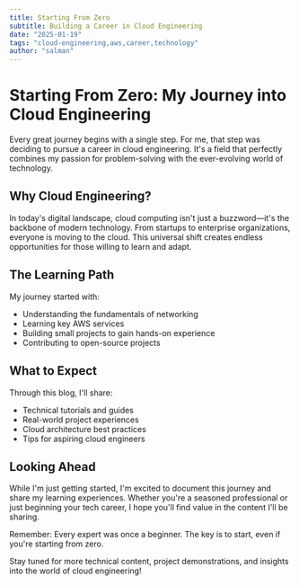 ```yaml
---
title: Starting From Zero
subtitle: Building a Career in Cloud Engineering
date: "2025-01-19"
tags: "cloud-engineering,aws,career,technology"
author: "salman"
---
```


# Starting From Zero: My Journey into Cloud Engineering

Every great journey begins with a single step. For me, that step was deciding to pursue a career in cloud engineering. It's a field that perfectly combines my passion for problem-solving with the ever-evolving world of technology.

## Why Cloud Engineering?

In today's digital landscape, cloud computing isn't just a buzzword—it's the backbone of modern technology. From startups to enterprise organizations, everyone is moving to the cloud. This universal shift creates endless opportunities for those willing to learn and adapt.

## The Learning Path

My journey started with:
- Understanding the fundamentals of networking
- Learning key AWS services
- Building small projects to gain hands-on experience
- Contributing to open-source projects

## What to Expect

Through this blog, I'll share:
- Technical tutorials and guides
- Real-world project experiences
- Cloud architecture best practices
- Tips for aspiring cloud engineers

## Looking Ahead

While I'm just getting started, I'm excited to document this journey and share my learning experiences. Whether you're a seasoned professional or just beginning your tech career, I hope you'll find value in the content I'll be sharing.

Remember: Every expert was once a beginner. The key is to start, even if you're starting from zero.

Stay tuned for more technical content, project demonstrations, and insights into the world of cloud engineering!


